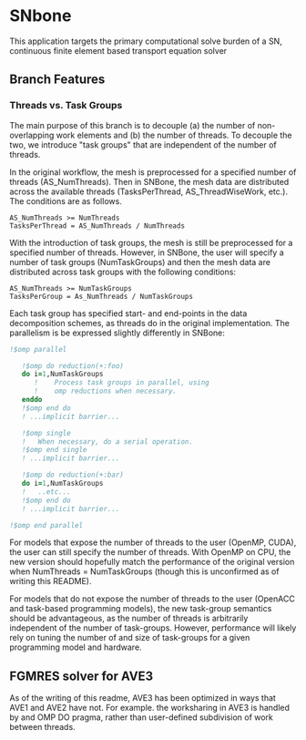 # SNbone
This application targets the primary computational solve burden of a SN,
continuous finite element based transport equation solver

## Branch Features

### Threads vs. Task Groups

The main purpose of this branch is to decouple (a) the number of
non-overlapping work elements and (b) the number of threads.  To decouple the
two, we introduce "task groups" that are independent of the number of threads.  

In the original workflow, the mesh is preprocessed for a specified number of
threads (AS_NumThreads).  Then in SNBone, the mesh data are distributed across
the available threads (TasksPerThread, AS_ThreadWiseWork, etc.).  The conditions
are as follows.  

   ```
   AS_NumThreads >= NumThreads
   TasksPerThread = AS_NumThreads / NumThreads
   ```

With the introduction of task groups, the mesh is still be preprocessed for a
specified number of threads.  However, in SNBone, the user will specify a
number of task groups (NumTaskGroups) and then the mesh data are distributed
across task groups with the following conditions:

   ```
   AS_NumThreads >= NumTaskGroups
   TasksPerGroup = As_NumThreads / NumTaskGroups
   ```

Each task group has specified start- and end-points in the data decomposition
schemes, as threads do in the original implementation.  The parallelism
is be expressed slightly differently in SNBone:

```fortran
!$omp parallel

   !$omp do reduction(+:foo)
   do i=1,NumTaskGroups
      !    Process task groups in parallel, using 
      !    omp reductions when necessary.
   enddo
   !$omp end do
   ! ...implicit barrier...

   !$omp single
   !   When necessary, do a serial operation.
   !$omp end single
   ! ...implicit barrier...

   !$omp do reduction(+:bar)
   do i=1,NumTaskGroups
   !   ..etc...
   !$omp end do
   ! ...implicit barrier...

!$omp end parallel
```

For models that expose the number of threads to the user (OpenMP, CUDA), the
user can still specify the number of threads.  With OpenMP on CPU,  the new
version should hopefully match the performance of the original version when
NumThreads = NumTaskGroups (though this is unconfirmed as of writing this
README).  

For models that do not expose the number of threads to the user (OpenACC and
task-based programming models), the new task-group semantics should be
advantageous, as the number of threads is arbitrarily independent of the number
of task-groups.  However, performance will likely rely on tuning the number of
and size of task-groups for a given programming model and hardware.  

## FGMRES solver for AVE3

As of the writing of this readme, AVE3 has been optimized in ways that AVE1 and
AVE2 have not.  For example. the worksharing in AVE3 is handled by and OMP DO
pragma, rather than user-defined subdivision of work between threads.  
